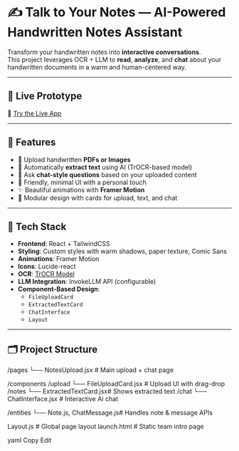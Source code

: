 # ✍️ Talk to Your Notes — AI-Powered Handwritten Notes Assistant

Transform your handwritten notes into **interactive conversations**.  
This project leverages OCR + LLM to **read**, **analyze**, and **chat** about your handwritten documents in a warm and human-centered way.

---

## 🚀 Live Prototype
🔗 [Try the Live App](https://app--talk-to-pdf-df6016e7.base44.app/)

---

## 📸 Features

- 📂 Upload handwritten **PDFs or Images**
- 🧠 Automatically **extract text** using AI (TrOCR-based model)
- 💬 Ask **chat-style questions** based on your uploaded content
- 🎨 Friendly, minimal UI with a personal touch
- ✨ Beautiful animations with **Framer Motion**
- 🧾 Modular design with cards for upload, text, and chat

---

## 🧱 Tech Stack

- **Frontend**: React + TailwindCSS
- **Styling**: Custom styles with warm shadows, paper texture, Comic Sans
- **Animations**: Framer Motion
- **Icons**: Lucide-react
- **OCR**: [TrOCR Model](https://github.com/rsommerfeld/trocr)
- **LLM Integration**: InvokeLLM API (configurable)
- **Component-Based Design**:
  - `FileUploadCard`
  - `ExtractedTextCard`
  - `ChatInterface`
  - `Layout`

---

## 🗂️ Project Structure

/pages
└── NotesUpload.jsx # Main upload + chat page

/components
/upload
└── FileUploadCard.jsx # Upload UI with drag-drop
/notes
└── ExtractedTextCard.jsx# Shows extracted text
/chat
└── ChatInterface.jsx # Interactive AI chat

/entities
└── Note.js, ChatMessage.js# Handles note & message APIs

Layout.js # Global page layout
launch.html # Static team intro page

yaml
Copy
Edit
